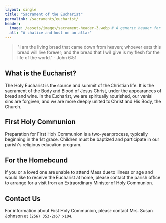 ```yaml
---
layout: single
title: "Sacrament of the Eucharist"
permalink: /sacraments/eucharist/
header:
  image: /assets/images/sacrament-header-3.webp # A generic header for this section
  alt: "A chalice and host on an altar"
---
```


> "I am the living bread that came down from heaven; whoever eats this bread will live forever; and the bread that I will give is my flesh for the life of the world." - John 6:51

## What is the Eucharist?
The Holy Eucharist is the source and summit of the Christian life. It is the sacrament of the Body and Blood of Jesus Christ, under the appearances of bread and wine. In the Eucharist, we are spiritually nourished, our venial sins are forgiven, and we are more deeply united to Christ and His Body, the Church.

## First Holy Communion
Preparation for First Holy Communion is a two-year process, typically beginning in the 1st grade. Children must be baptized and participate in our parish's religious education program.

## For the Homebound
If you or a loved one are unable to attend Mass due to illness or age and would like to receive the Eucharist at home, please contact the parish office to arrange for a visit from an Extraordinary Minister of Holy Communion.

## Contact Us
For information about First Holy Communion, please contact Mrs. Susan Johnson at `(256) 353-2667 x104`.